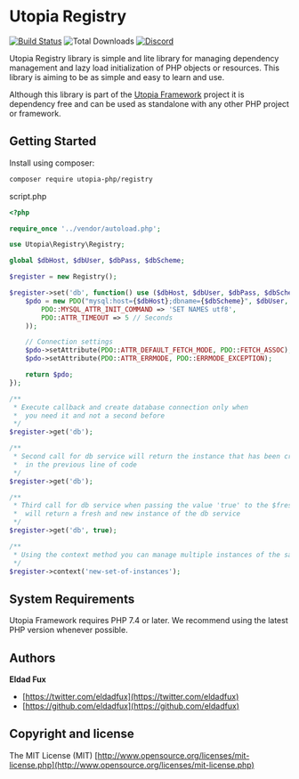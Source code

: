 # Utopia Registry

[![Build Status](https://travis-ci.org/utopia-php/registry.svg?branch=master)](https://travis-ci.com/utopia-php/registry)
![Total Downloads](https://img.shields.io/packagist/dt/utopia-php/registry.svg)
[![Discord](https://img.shields.io/discord/564160730845151244?label=discord)](https://appwrite.io/discord)

Utopia Registry library is simple and lite library for managing dependency management and lazy load initialization of PHP objects or resources. This library is aiming to be as simple and easy to learn and use.

Although this library is part of the [Utopia Framework](https://github.com/utopia-php/framework) project it is dependency free and can be used as standalone with any other PHP project or framework.

## Getting Started

Install using composer:
```bash
composer require utopia-php/registry
```

script.php
```php
<?php

require_once '../vendor/autoload.php';

use Utopia\Registry\Registry;

global $dbHost, $dbUser, $dbPass, $dbScheme;

$register = new Registry();

$register->set('db', function() use ($dbHost, $dbUser, $dbPass, $dbScheme) { // Register DB connection
    $pdo = new PDO("mysql:host={$dbHost};dbname={$dbScheme}", $dbUser, $dbPass, array(
        PDO::MYSQL_ATTR_INIT_COMMAND => 'SET NAMES utf8',
        PDO::ATTR_TIMEOUT => 5 // Seconds
    ));

    // Connection settings
    $pdo->setAttribute(PDO::ATTR_DEFAULT_FETCH_MODE, PDO::FETCH_ASSOC);   // Return arrays
    $pdo->setAttribute(PDO::ATTR_ERRMODE, PDO::ERRMODE_EXCEPTION);        // Handle all errors with exceptions

    return $pdo;
});

/**
 * Execute callback and create database connection only when
 *  you need it and not a second before
 */
$register->get('db');

/**
 * Second call for db service will return the instance that has been created
 *  in the previous line of code
 */
$register->get('db');

/**
 * Third call for db service when passing the value 'true' to the $fresh argument
 *  will return a fresh and new instance of the db service
 */
$register->get('db', true);

/**
 * Using the context method you can manage multiple instances of the same resources with separated scopes.
 */
$register->context('new-set-of-instances');

```

## System Requirements

Utopia Framework requires PHP 7.4 or later. We recommend using the latest PHP version whenever possible.

## Authors

**Eldad Fux**

+ [https://twitter.com/eldadfux](https://twitter.com/eldadfux)
+ [https://github.com/eldadfux](https://github.com/eldadfux)

## Copyright and license

The MIT License (MIT) [http://www.opensource.org/licenses/mit-license.php](http://www.opensource.org/licenses/mit-license.php)
